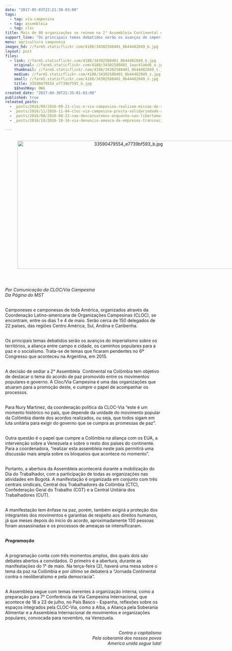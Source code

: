 ```yaml
---
date: "2017-05-03T22:21:38-03:00"
tags:
  - tag: via-campesina
  - tag: assembleia
  - tag: cloc
title: Mais de 80 organizações se reúnem na 2° Assembleia Continental da CLOC
support_line: "Os principais temas debatidos serão os avanços do imperialismo sobre os territórios, a aliança entre campo e cidade, os caminhos populares para a paz e o socialismo. "
menu: agricultura camponesa
images_hd: //farm5.staticflickr.com/4188/34302588401_0b44482049_b.jpg
layout: post
files:
  - link: //farm5.staticflickr.com/4188/34302588401_0b44482049_b.jpg
    original: //farm5.staticflickr.com/4188/34302588401_1aac41a6d6_o.jpg
    thumbnail: //farm5.staticflickr.com/4188/34302588401_0b44482049_t.jpg
    medium: //farm5.staticflickr.com/4188/34302588401_0b44482049_z.jpg
    small: //farm5.staticflickr.com/4188/34302588401_0b44482049_n.jpg
    title: 33590479554_e7739bf593_b.jpg
    $$hashKey: 0WG
created_date: "2017-04-30T22:35:01-03:00"
published: true
releated_posts:
  - _posts/2016/09/2016-09-21-cloc-e-via-campesina-realizam-missao-de-solidariedade-com-o-campesinato-colombiano.md
  - _posts/2016/11/2016-11-04-cloc-via-campesina-presta-solidariedade-ao-mst.md
  - _posts/2016/08/2016-08-22-nao-descansaremos-enquanto-nao-libertamos-todos-os-nossos-presos-politicos-afirma-via-campesina.md
  - _posts/2016/10/2016-10-16-via-denuncia-ameaca-de-empresas-transnacionais-para-a-soberania-alimentar.md

---
```

<div style="text-align:center">
<figure class="image" style="display:inline-block"><img alt="33590479554_e7739bf593_b.jpg" height="413" src="//farm5.staticflickr.com/4188/34302588401_0b44482049_b.jpg" width="700" />
<figcaption></figcaption>
</figure>
</div>

<p>&nbsp;</p>

<p><em>Por Comunica&ccedil;&atilde;o da CLOC/Via Campesina<br />
Da P&aacute;gina do MST&nbsp;</em></p>

<p><br />
Camponeses e camponesas de toda Am&eacute;rica, organizados atrav&eacute;s da Coordena&ccedil;&atilde;o Latino-americana de Organiza&ccedil;&otilde;es Campesinas (CLOC), se encontram, entre os dias 1 e 4 de maio. Ser&atilde;o cerca de 150 delegados de 22 pa&iacute;ses, das regi&otilde;es Centro Am&eacute;rica, Sul, Andina e Caribenha.&nbsp;</p>

<p><br />
Os principais temas debatidos ser&atilde;o os avan&ccedil;os do imperialismo sobre os territ&oacute;rios, a alian&ccedil;a entre campo e cidade, os caminhos populares para a paz e o socialismo. Trata-se de temas que ficaram pendentes no 6&ordm; Congresso que aconteceu na Argentina, em 2015.</p>

<p><br />
A decis&atilde;o de sediar a 2&deg; Assembleia&nbsp; Continental na Col&ocirc;mbia tem objetivo de destacar o tema do acordo de paz promovido entre os movimentos populares e governo. A Cloc/Via Campesina &eacute; uma das organiza&ccedil;&otilde;es que atuaram para a promo&ccedil;&atilde;o deste, e cumpre o papel de acompanhar os processos.&nbsp;</p>

<p><br />
Para Nury Martinez, da coordena&ccedil;&atilde;o pol&iacute;tica da CLOC-Via &ldquo;este &eacute; um momento hist&oacute;rico no pa&iacute;s, que depende da unidade do movimento popular da Col&ocirc;mbia diante dos acordos realizados, ou seja, que todos sigam em luta unit&aacute;ria para exigir do governo que se cumpra as promessas de paz&rdquo;.</p>

<p><br />
Outra quest&atilde;o &eacute; o papel que cumpre a Col&ocirc;mbia na alian&ccedil;a com os EUA, a interven&ccedil;&atilde;o sobre a Venezuela e sobre o resto dos pa&iacute;ses do continente. Para a coordenadora, &ldquo;realizar esta assembleia neste pa&iacute;s permitir&aacute; uma discuss&atilde;o mais ampla sobre os bloqueios que acontece no momento&rdquo;.&nbsp;</p>

<p><br />
Portanto, a abertura da Assembleia acontecer&aacute; durante a mobiliza&ccedil;&atilde;o do Dia do Trabalhador, com a participa&ccedil;&atilde;o de todas as organiza&ccedil;&otilde;es nas atividades em Bogot&aacute;. A manifesta&ccedil;&atilde;o &eacute; organizada em conjunto com tr&ecirc;s centrais sindicais, Central dos Trabalhadores da Col&ocirc;mbia (CTC), Confedera&ccedil;&atilde;o Geral do Trabalho (CGT) e a Central Unit&aacute;ria dos Trabalhadores (CUT).</p>

<p><br />
A manifesta&ccedil;&atilde;o tem &ecirc;nfase na paz, por&eacute;m, tamb&eacute;m exigir&aacute; a prote&ccedil;&atilde;o dos integrantes dos movimentos e garantias de respeito aos direitos humanos, j&aacute; que meses depois do in&iacute;cio do acordo, aproximadamente 130 pessoas foram assassinadas e os processos de amea&ccedil;as se intensificaram. &nbsp;</p>

<p><br />
<strong><em>Programa&ccedil;&atilde;o</em></strong></p>

<p><br />
A programa&ccedil;&atilde;o conta com tr&ecirc;s momentos amplos, dos quais dois s&atilde;o debates abertos a convidados. O primeiro &eacute; a abertura, durante as manifesta&ccedil;&otilde;es do 1&deg; de maio. Na ter&ccedil;a-feira (2), haver&aacute; uma mesa sobre o tema da paz na Col&ocirc;mbia e por &uacute;ltimo se debater&aacute; a &ldquo;Jornada Continental contra o neoliberalismo e pela democracia&rdquo;.&nbsp;</p>

<p><br />
A Assembleia segue com temas inerentes &agrave; organiza&ccedil;&atilde;o interna, como a prepara&ccedil;&atilde;o para 7&deg; Confer&ecirc;ncia da Via Campesina Internacional, que acontece de 16 a 23 de julho, no Pa&iacute;s Basco -&nbsp;Espanha, reflex&otilde;es sobre os espa&ccedil;os integrados pela CLOC-Via, como a Alba, a Alian&ccedil;a pela Soberania Alimentar e a Assembleia Internacional de movimentos e organiza&ccedil;&otilde;es populares, convocada para novembro, na Venezuela.</p>

<p style="text-align: right;"><br />
<em>Contra o capitalismo<br />
Pela soberania dos nossos povos<br />
America unida segue luta!</em></p>
